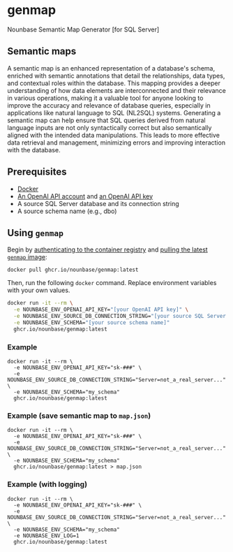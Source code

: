 # genmap
Nounbase Semantic Map Generator [for SQL Server]

## Semantic maps

A semantic map is an enhanced representation of a database's schema, enriched with semantic annotations that detail the relationships, data types, and contextual roles within the database. This mapping provides a deeper understanding of how data elements are interconnected and their relevance in various operations, making it a valuable tool for anyone looking to improve the accuracy and relevance of database queries, especially in applications like natural language to SQL (NL2SQL) systems. Generating a semantic map can help ensure that SQL queries derived from natural language inputs are not only syntactically correct but also semantically aligned with the intended data manipulations. This leads to more effective data retrieval and management, minimizing errors and improving interaction with the database.

## Prerequisites

- [Docker](https://docs.docker.com/engine/install/)
- [An OpenAI API account](https://platform.openai.com/signup) and [an OpenAI API key](https://platform.openai.com/account/api-keys)
- A source SQL Server database and its connection string
- A source schema name (e.g., dbo)

## Using `genmap`

Begin by [authenticating to the container registry](https://docs.github.com/en/packages/working-with-a-github-packages-registry/working-with-the-container-registry#authenticating-in-a-github-actions-workflow) and [pulling the latest `genmap` image](https://docs.github.com/en/packages/working-with-a-github-packages-registry/working-with-the-container-registry#pulling-container-images):

```shell
docker pull ghcr.io/nounbase/genmap:latest
```

Then, run the following `docker` command. Replace environment variables with your own values.

```sh
docker run -it --rm \
  -e NOUNBASE_ENV_OPENAI_API_KEY="[your OpenAI API key]" \
  -e NOUNBASE_ENV_SOURCE_DB_CONNECTION_STRING="[your source SQL Server database's connection string]" \
  -e NOUNBASE_ENV_SCHEMA="[your source schema name]"
  ghcr.io/nounbase/genmap:latest
```

### Example

```shell
docker run -it --rm \
  -e NOUNBASE_ENV_OPENAI_API_KEY="sk-###" \
  -e NOUNBASE_ENV_SOURCE_DB_CONNECTION_STRING="Server=not_a_real_server..." \
  -e NOUNBASE_ENV_SCHEMA="my_schema"
  ghcr.io/nounbase/genmap:latest
```

### Example (save semantic map to `map.json`)

```shell
docker run -it --rm \
  -e NOUNBASE_ENV_OPENAI_API_KEY="sk-###" \
  -e NOUNBASE_ENV_SOURCE_DB_CONNECTION_STRING="Server=not_a_real_server..." \
  -e NOUNBASE_ENV_SCHEMA="my_schema"
  ghcr.io/nounbase/genmap:latest > map.json
```

### Example (with logging)

```shell
docker run -it --rm \
  -e NOUNBASE_ENV_OPENAI_API_KEY="sk-###" \
  -e NOUNBASE_ENV_SOURCE_DB_CONNECTION_STRING="Server=not_a_real_server..." \
  -e NOUNBASE_ENV_SCHEMA="my_schema"
  -e NOUNBASE_ENV_LOG=1
  ghcr.io/nounbase/genmap:latest
```
